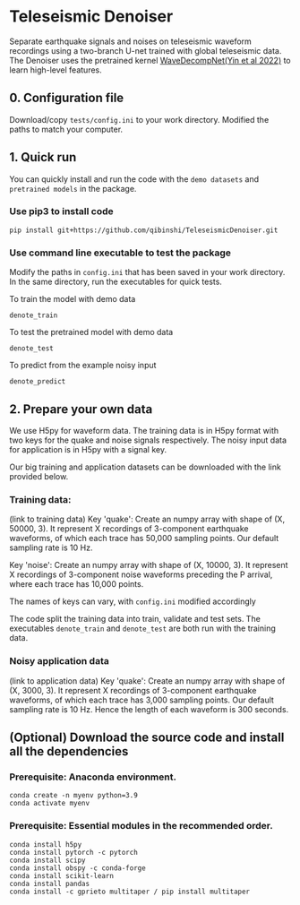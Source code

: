# Teleseismic Denoiser

Separate earthquake signals and noises on teleseismic waveform recordings using a two-branch U-net trained with global teleseismic data.
The Denoiser uses the pretrained kernel [WaveDecompNet(Yin et al 2022)](https://github.com/yinjiuxun/WaveDecompNet-paper/) to learn high-level features.

## 0. Configuration file
Download/copy `tests/config.ini` to your work directory. Modified the paths to match your computer.

## 1. Quick run

You can quickly install and run the code with the `demo datasets` and `pretrained models` in the package. 

### Use pip3 to install code
```
pip install git+https://github.com/qibinshi/TeleseismicDenoiser.git
```

### Use command line executable to test the package
Modify the paths in `config.ini` that has been saved in your work directory. In the same directory, run the executables for quick tests.

To train the model with demo data
```
denote_train
```
To test the pretrained model with demo data
```
denote_test
```
To predict from the example noisy input
```
denote_predict
```

## 2. Prepare your own data
We use H5py for waveform data. The training data is in H5py format with two keys for the quake and noise signals respectively. The noisy input data for application is in H5py with a signal key.

Our big training and application datasets can be downloaded with the link provided below.

### Training data:
(link to training data)
Key 'quake': Create an numpy array with shape of (X, 50000, 3). It represent X recordings of 3-component earthquake waveforms, of which each trace has 50,000 sampling points. Our default sampling rate is 10 Hz.

Key 'noise': Create an numpy array with shape of (X, 10000, 3). It represent X recordings of 3-component noise waveforms preceding the P arrival, where each trace has 10,000 points.

The names of keys can vary, with `config.ini` modified accordingly

The code split the training data into train, validate and test sets. The executables `denote_train` and `denote_test` are both run with the training data.

### Noisy application data
(link to application data)
Key 'quake': Create an numpy array with shape of (X, 3000, 3). It represent X recordings of 3-component earthquake waveforms, of which each trace has 3,000 sampling points. Our default sampling rate is 10 Hz. Hence the length of each waveform is 300 seconds.



## (Optional) Download the source code and install all the dependencies
### Prerequisite: Anaconda environment.
```
conda create -n myenv python=3.9
conda activate myenv
```
### Prerequisite: Essential modules in the recommended order.
```
conda install h5py
conda install pytorch -c pytorch
conda install scipy
conda install obspy -c conda-forge
conda install scikit-learn
conda install pandas
conda install -c gprieto multitaper / pip install multitaper
```

